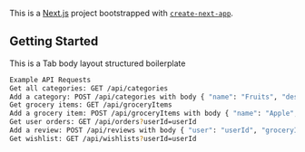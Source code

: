 This is a [Next.js](https://nextjs.org/) project bootstrapped with [`create-next-app`](https://github.com/vercel/next.js/tree/canary/packages/create-next-app).

## Getting Started

This is a Tab body layout structured boilerplate

```sh
Example API Requests
Get all categories: GET /api/categories
Add a category: POST /api/categories with body { "name": "Fruits", "description": "All kinds of fruits" }
Get grocery items: GET /api/groceryItems
Add a grocery item: POST /api/groceryItems with body { "name": "Apple", "category": "categoryId", "price": 1.2, "quantity": 100 }
Get user orders: GET /api/orders?userId=userId
Add a review: POST /api/reviews with body { "user": "userId", "groceryItem": "itemId", "rating": 5, "comment": "Great!" }
Get wishlist: GET /api/wishlists?userId=userId
```

